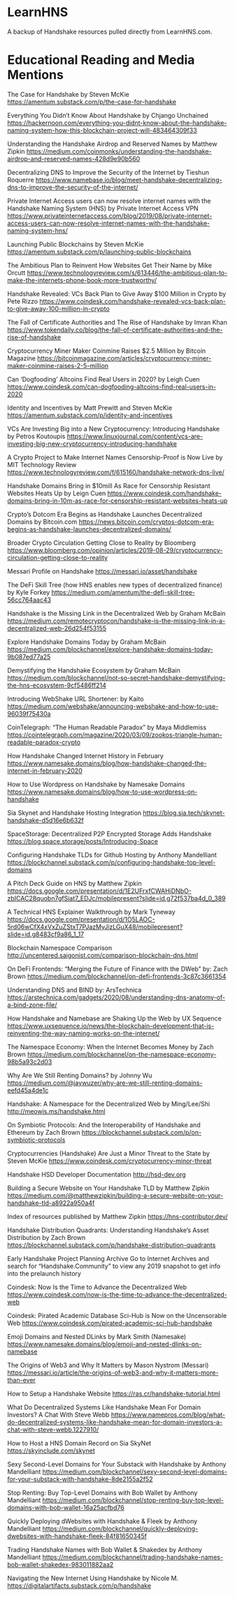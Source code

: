 # LearnHNS
A backup of Handshake resources pulled directly from LearnHNS.com.

# Educational Reading and Media Mentions

The Case for Handshake by Steven McKie
https://amentum.substack.com/p/the-case-for-handshake

Everything You Didn’t Know About Handshake by Chjango Unchained
https://hackernoon.com/everything-you-didnt-know-about-the-handshake-naming-system-how-this-blockchain-project-will-483464309f33

Understanding the Handshake Airdrop and Reserved Names by Matthew Zipkin
https://medium.com/coinmonks/understanding-the-handshake-airdrop-and-reserved-names-428d9e90b560

Decentralizing DNS to Improve the Security of the Internet by Tieshun Roquerre
https://www.namebase.io/blog/meet-handshake-decentralizing-dns-to-improve-the-security-of-the-internet/

Private Internet Access users can now resolve internet names with the Handshake Naming System (HNS) by Private Internet Access VPN
https://www.privateinternetaccess.com/blog/2019/08/private-internet-access-users-can-now-resolve-internet-names-with-the-handshake-naming-system-hns/

Launching Public Blockchains by Steven McKie
https://amentum.substack.com/p/launching-public-blockchains

The Ambitious Plan to Reinvent How Websites Get Their Name by Mike Orcutt
https://www.technologyreview.com/s/613446/the-ambitious-plan-to-make-the-internets-phone-book-more-trustworthy/

Handshake Revealed: VCs Back Plan to Give Away $100 Million in Crypto by Pete Rizzo
https://www.coindesk.com/handshake-revealed-vcs-back-plan-to-give-away-100-million-in-crypto

The Fall of Certificate Authorities and The Rise of Handshake by Imran Khan
https://www.tokendaily.co/blog/the-fall-of-certificate-authorities-and-the-rise-of-handshake

Cryptocurrency Miner Maker Coinmine Raises $2.5 Million by Bitcoin Magazine
https://bitcoinmagazine.com/articles/cryptocurrency-miner-maker-coinmine-raises-2-5-million

Can ‘Dogfooding’ Altcoins Find Real Users in 2020? by Leigh Cuen
https://www.coindesk.com/can-dogfooding-altcoins-find-real-users-in-2020

Identity and Incentives by Matt Prewitt and Steven McKie
https://amentum.substack.com/p/identity-and-incentives

VCs Are Investing Big into a New Cryptocurrency: Introducing Handshake by Petros Koutoupis
https://www.linuxjournal.com/content/vcs-are-investing-big-new-cryptocurrency-introducing-handshake

A Crypto Project to Make Internet Names Censorship-Proof is Now Live by MIT Technology Review
https://www.technologyreview.com/f/615160/handshake-network-dns-live/

Handshake Domains Bring in $10mill As Race for Censorship Resistant Websites Heats Up by Leign Cuen
https://www.coindesk.com/handshake-domains-bring-in-10m-as-race-for-censorship-resistant-websites-heats-up

Crypto’s Dotcom Era Begins as Handshake Launches Decentralized Domains by Bitcoin.com
https://news.bitcoin.com/cryptos-dotcom-era-begins-as-handshake-launches-decentralized-domains/

Broader Crypto Circulation Getting Close to Reality by Bloomberg
https://www.bloomberg.com/opinion/articles/2019-08-29/cryptocurrency-circulation-getting-close-to-reality

Messari Profile on Handshake
https://messari.io/asset/handshake

The DeFi Skill Tree (how HNS enables new types of decentralized finance) by Kyle Forkey
https://medium.com/amentum/the-defi-skill-tree-56cc764aac43

Handshake is the Missing Link in the Decentralized Web by Graham McBain
https://medium.com/remotecryptocon/handshake-is-the-missing-link-in-a-decentralized-web-26d254f53155

Explore Handshake Domains Today by Graham McBain
https://medium.com/blockchannel/explore-handshake-domains-today-9b087ed77a25

Demystifying the Handshake Ecosystem by Graham McBain
https://medium.com/blockchannel/not-so-secret-handshake-demystifying-the-hns-ecosystem-9cf5486ff214

Introducing WebShake URL Shortener: by Kaito
https://medium.com/webshake/announcing-webshake-and-how-to-use-96039f75430a

CoinTelegraph: “The Human Readable Paradox” by Maya Middlemiss
https://cointelegraph.com/magazine/2020/03/09/zookos-triangle-human-readable-paradox-crypto

How Handshake Changed Internet History in February
https://www.namesake.domains/blog/how-handshake-changed-the-internet-in-february-2020

How to Use Wordpress on Handshake by Namesake Domains
https://www.namesake.domains/blog/how-to-use-wordpress-on-handshake

Sia Skynet and Handshake Hosting Integration
https://blog.sia.tech/skynet-handshake-d5d16e6b632f

SpaceStorage: Decentralized P2P Encrypted Storage Adds Handshake
https://blog.space.storage/posts/Introducing-Space

Configuring Handshake TLDs for Github Hosting by Anthony Mandelliant
https://blockchannel.substack.com/p/configuring-handshake-top-level-domains

A Pitch Deck Guide on HNS by Matthew Zipkin
https://docs.google.com/presentation/d/1E2UFrxfCWAHiDNbO-zbICAC28quobn7gfSiat7_EDJc/mobilepresent?slide=id.g72f537ba4d_0_389

A Technical HNS Explainer Walkthrough by Mark Tyneway
https://docs.google.com/presentation/d/1O5LAOC-5rd06wCfX4xVxZuZStxT7PJazMyJizLGuX48/mobilepresent?slide=id.g8483cf9a86_1_17

Blockchain Namespace Comparison
http://uncentered.saigonist.com/comparison-blockchain-dns.html

On DeFi Frontends: “Merging the Future of Finance with the DWeb” by: Zach Brown
https://medium.com/blockchannel/on-defi-frontends-3c87c3661354

Understanding DNS and BIND by: ArsTechnica
https://arstechnica.com/gadgets/2020/08/understanding-dns-anatomy-of-a-bind-zone-file/

How Handshake and Namebase are Shaking Up the Web by UX Sequence
https://www.uxsequence.io/news/the-blockchain-development-that-is-reinventing-the-way-naming-works-on-the-internet/

The Namespace Economy: When the Internet Becomes Money by Zach Brown
https://medium.com/blockchannel/on-the-namespace-economy-98b5a93c2d03

Why Are We Still Renting Domains? by Johnny Wu
https://medium.com/@jaywuzer/why-are-we-still-renting-domains-eefd45a4de1c

Handshake: A Namespace for the Decentralized Web by Ming/Lee/Shi
http://meowis.ms/handshake.html

On Symbiotic Protocols: And the Interoperability of Handshake and Ethereum by Zach Brown
https://blockchannel.substack.com/p/on-symbiotic-protocols

Cryptocurrencies (Handshake) Are Just a Minor Threat to the State by Steven McKie
https://www.coindesk.com/cryptocurrency-minor-threat

Handshake HSD Developer Documentation
http://hsd-dev.org

Building a Secure Website on Your Handshake TLD by Matthew Zipkin
https://medium.com/@matthewzipkin/building-a-secure-website-on-your-handshake-tld-a8922a950a4f

Index of resources published by Matthew Zipkin
https://hns-contributor.dev/

Handshake Distribution Quadrants: Understanding Handshake’s Asset Distribution by Zach Brown
https://blockchannel.substack.com/p/handshake-distribution-quadrants

Early Handshake Project Planning Archive
Go to Internet Archives and search for “Handshake.Community” to view any 2019 snapshot to get info into the prelaunch history

Coindesk: Now Is the Time to Advance the Decentralized Web
https://www.coindesk.com/now-is-the-time-to-advance-the-decentralized-web

Coindesk: Pirated Academic Database Sci-Hub is Now on the Uncensorable Web
https://www.coindesk.com/pirated-academic-sci-hub-handshake

Emoji Domains and Nested DLinks by Mark Smith (Namesake)
https://www.namesake.domains/blog/emoji-and-nested-dlinks-on-namebase

The Origins of Web3 and Why It Matters by Mason Nystrom (Messari)
https://messari.io/article/the-origins-of-web3-and-why-it-matters-more-than-ever

How to Setup a Handshake Website
https://ras.cr/handshake-tutorial.html

What Do Decentralized Systems Like Handshake Mean For Domain Investors? A Chat With Steve Webb
https://www.namepros.com/blog/what-do-decentralized-systems-like-handshake-mean-for-domain-investors-a-chat-with-steve-webb.1227910/

How to Host a HNS Domain Record on Sia SkyNet
https://skyinclude.com/skynet

Sexy Second-Level Domains for Your Substack with Handshake by Anthony Mandelliant
https://medium.com/blockchannel/sexy-second-level-domains-for-your-substack-with-handshake-8de2155a2f52

Stop Renting: Buy Top-Level Domains with Bob Wallet by Anthony Mandelliant
https://medium.com/blockchannel/stop-renting-buy-top-level-domains-with-bob-wallet-16a25acfbd76

Quickly Deploying dWebsites with Handshake & Fleek by Anthony Mandelliant
https://medium.com/blockchannel/quickly-deploying-dwebsites-with-handshake-fleek-84f81650345f

Trading Handshake Names with Bob Wallet & Shakedex by Anthony Mandelliant
https://medium.com/blockchannel/trading-handshake-names-bob-wallet-shakedex-983011882aa2

Navigating the New Internet Using Handshake by Nicole M.
https://digitalartifacts.substack.com/p/handshake
